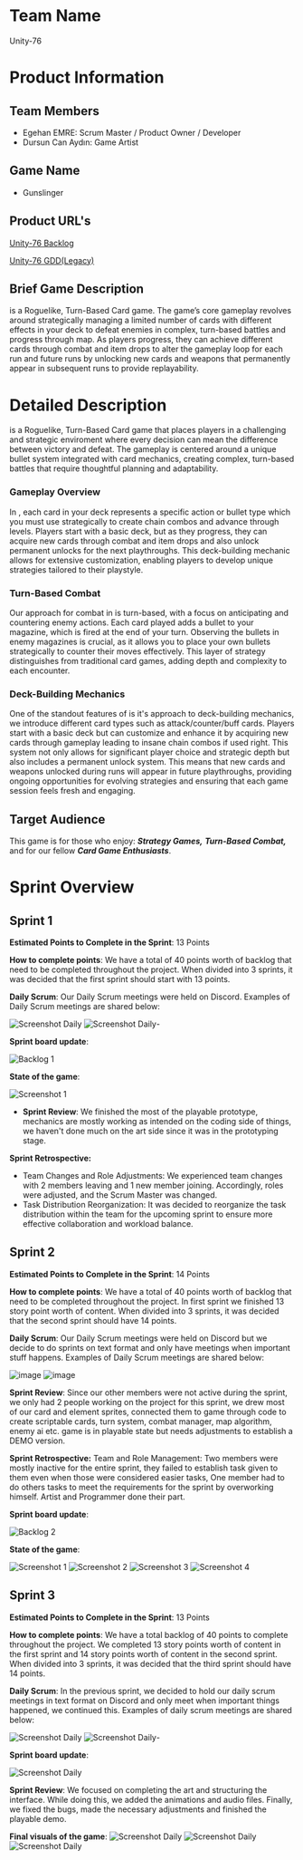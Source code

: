 # **Team Name**

Unity-76

# Product Information

## Team Members
- Egehan EMRE: Scrum Master / Product Owner / Developer
- Dursun Can Aydın: Game Artist

## Game Name

- Gunslinger

## Product URL's

[Unity-76 Backlog](https://miro.com/app/board/uXjVK3nFc9k=/?share_link_id=787798622591)

[Unity-76 GDD(Legacy)](https://docs.google.com/document/d/1-jOxitJ-poOserVJdOzUOjSWFCbPDeOtg3DQ2ZdOAFI/edit?usp=sharing)

## Brief Game Description

<GameName> is a Roguelike, Turn-Based Card game. The game’s core gameplay revolves around
strategically managing a limited number of cards with different effects in your deck to defeat enemies in complex, turn-based
battles and progress through map. As players progress, they can achieve different cards through combat and item drops to alter the gameplay loop for each run and future runs by unlocking new
cards and weapons that permanently appear in subsequent runs to provide replayability.

# Detailed Description
<GameName> is a Roguelike, Turn-Based Card game that places players in a challenging and
strategic enviroment where every decision can mean the difference between victory and defeat. The gameplay
is centered around a unique bullet system integrated with card mechanics, creating complex, turn-based
battles that require thoughtful planning and adaptability.
### Gameplay Overview
In <GameName>, each card in your deck represents a specific action or bullet type which you must use
strategically to create chain combos and advance through levels. Players start with a basic deck, but as they progress, they can
acquire new cards through combat and item drops and also unlock permanent unlocks for the next
playthroughs. This deck-building mechanic allows for extensive customization, enabling players to
develop unique strategies tailored to their playstyle.
### Turn-Based Combat
Our approach for combat in <GameName> is turn-based, with a focus on anticipating and countering enemy actions. Each
card played adds a bullet to your magazine, which is fired at the end of your turn. Observing the bullets
in enemy magazines is crucial, as it allows you to place your own bullets strategically to counter
their moves effectively. This layer of strategy distinguishes <GameName> from traditional card games,
adding depth and complexity to each encounter.
### Deck-Building Mechanics
One of the standout features of <GameName> is it's approach to deck-building mechanics, we introduce different card types such as attack/counter/buff cards. Players start with a
basic deck but can customize and enhance it by acquiring new cards through gameplay leading to insane chain combos if used right. This system not
only allows for significant player choice and strategic depth but also includes a permanent unlock
system. This means that new cards and weapons unlocked during runs will appear in future
playthroughs, providing ongoing opportunities for evolving strategies and ensuring that each game
session feels fresh and engaging.


## Target Audience

 This game is for those who enjoy: ***Strategy Games,*** ***Turn-Based Combat,*** and for our fellow ***Card Game Enthusiasts***.

# Sprint Overview
## Sprint 1

 **Estimated Points to Complete in the Sprint**: 13 Points

 **How to complete points**: We have a total of 40 points worth of backlog that need to be completed throughout the project. When divided into 3 sprints, it was decided that the first sprint should start with 13 points.

 **Daily Scrum**: Our Daily Scrum meetings were held on Discord. Examples of Daily Scrum meetings are shared below:

 ![Screenshot Daily](https://github.com/egehanemre/BootcampProject/blob/main/Sprint/Discord2.PNG)
 ![Screenshot Daily](https://github.com/egehanemre/BootcampProject/blob/main/Sprint/DiscordImg.PNG)-

 **Sprint board update**:
  
![Backlog 1](https://github.com/egehanemre/BootcampProject/blob/main/Sprint/Miro.PNG) 

 **State of the game**:
  
  ![Screenshot 1](https://github.com/egehanemre/BootcampProject/blob/main/Sprint/CurrentState.PNG)

- **Sprint Review**: 
We finished the most of the playable prototype, mechanics are mostly working as intended on the coding side of things, we haven't done much on the art side since it was in the prototyping stage. 

 **Sprint Retrospective:**
  - Team Changes and Role Adjustments: We experienced team changes with 2 members leaving and 1 new member joining. Accordingly, roles were adjusted, and the Scrum Master was changed.
  - Task Distribution Reorganization: It was decided to reorganize the task distribution within the team for the upcoming sprint to ensure more effective collaboration and workload balance.
 
## Sprint 2

 **Estimated Points to Complete in the Sprint**: 14 Points

 **How to complete points**: We have a total of 40 points worth of backlog that need to be completed throughout the project. In first sprint we finished 13 story point worth of content. When divided into 3 sprints, it was decided that the second sprint should have 14 points.

 **Daily Scrum**: Our Daily Scrum meetings were held on Discord but we decide to do sprints on text format and only have meetings when important stuff happens. Examples of Daily Scrum meetings are shared below:

![image](https://github.com/egehanemre/BootcampProject/blob/main/Sprint/Meetings2.PNG)
![image](https://github.com/egehanemre/BootcampProject/blob/main/Sprint/dagilimlar.PNG)

 **Sprint Review**: Since our other members were not active during the sprint, we only had 2 people working on the project for this sprint, we drew most of our card and element sprites, connected them to game through code to create scriptable cards, turn system, combat manager, map algorithm, enemy ai etc. game is in playable state but needs adjustments to establish a DEMO version.

 **Sprint Retrospective:**
 Team and Role Management: Two members were mostly inactive for the entire sprint, they failed to establish task given to them even when those were considered easier tasks, One member had to do others tasks to meet the requirements for the sprint by overworking himself. Artist and Programmer done their part.

 **Sprint board update**:
  
  ![Backlog 2](https://github.com/egehanemre/BootcampProject/blob/main/Sprint/Miro2.PNG)

 **State of the game**:
  
  ![Screenshot 1](https://github.com/egehanemre/BootcampProject/blob/main/Sprint/CurrentGameState.PNG)
  ![Screenshot 2](https://github.com/egehanemre/BootcampProject/blob/main/Sprint/PathAlgorithm.jpg)
  ![Screenshot 3](https://github.com/egehanemre/BootcampProject/blob/main/Sprint/CardsTexts.jpg)
  ![Screenshot 4](https://github.com/egehanemre/BootcampProject/blob/main/Sprint/elementler_ortal.png)

  ## Sprint 3

 **Estimated Points to Complete in the Sprint**: 13 Points

 **How to complete points**: We have a total backlog of 40 points to complete throughout the project. We completed 13 story points worth of content in the first sprint and 14 story points worth of content in the second sprint. When divided into 3 sprints, it was decided that the third sprint should have 14 points.

 **Daily Scrum**: In the previous sprint, we decided to hold our daily scrum meetings in text format on Discord and only meet when important things happened, we continued this. Examples of daily scrum meetings are shared below:
  
 ![Screenshot Daily](https://github.com/egehanemre/BootcampProject/blob/main/Sprint/dc1.png)
 ![Screenshot Daily](https://github.com/egehanemre/BootcampProject/blob/main/Sprint/dc2.png)-
  
 **Sprint board update**:
  
 ![Screenshot Daily](https://github.com/egehanemre/BootcampProject/blob/main/Sprint/grafik.png)
  
 **Sprint Review**: We focused on completing the art and structuring the interface. While doing this, we added the animations and audio files. Finally, we fixed the bugs, made the necessary adjustments and finished the playable demo.
  
 **Final visuals of the game**:
![Screenshot Daily](https://github.com/egehanemre/BootcampProject/blob/main/Sprint/game_ss1.png)
![Screenshot Daily](https://github.com/egehanemre/BootcampProject/blob/main/Sprint/game_ss2.png)
![Screenshot Daily](https://github.com/egehanemre/BootcampProject/blob/main/Sprint/game_ss3.png)

